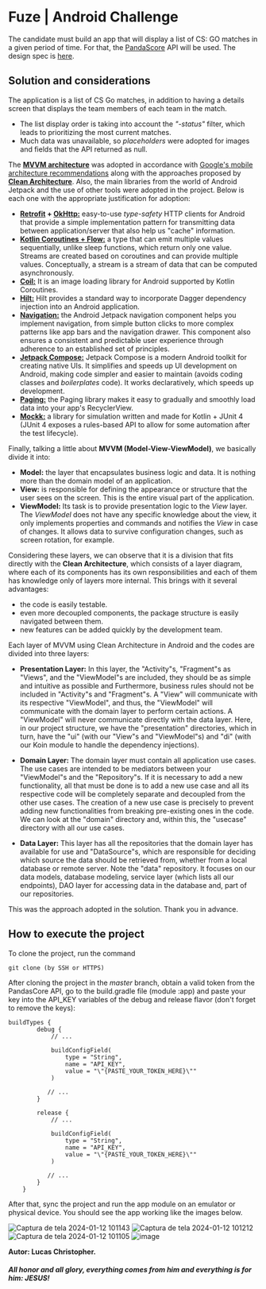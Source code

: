 # Fuze | Android Challenge 

The candidate must build an app that will display a list of CS: GO matches in a given period of time. For that, the [PandaScore](https://pandascore.co/) API will be used. The design spec is [here](https://www.figma.com/file/OeNVxV2YkHXMgzky8YNQQO/Desafio-CSTV?node-id=0%3A1).

## Solution and considerations 

The application is a list of CS Go matches, in addition to having a details screen that displays the team members of each team in the match.
- The list display order is taking into account the *"-status"* filter, which leads to prioritizing the most current matches.
- Much data was unavailable, so *placeholders* were adopted for images and fields that the API returned as null.

The **[MVVM architecture](https://en.wikipedia.org/wiki/Model%E2%80%93view%E2%80%93viewmodel)** was adopted in accordance with [Google's mobile architecture recommendations](https://developer.android.com/jetpack/guide) along with the approaches proposed by **[Clean Architecture](https://blog.cleancoder.com/uncle-bob/2012/08/13/the-clean-architecture.html)**. Also, the main libraries from the world of Android Jetpack and the use of other tools were adopted in the project. Below is each one with the appropriate justification for adoption:

- **[Retrofit](https://square.github.io/retrofit/) + [OkHttp:](https://square.github.io/okhttp/)** easy-to-use *type-safety* HTTP clients for Android that provide a simple implementation pattern for transmitting data between application/server that also help us "cache" information.
- **[Kotlin Coroutines + Flow:](https://developer.android.com/kotlin/flow)** a type that can emit multiple values sequentially, unlike sleep functions, which return only one value. Streams are created based on coroutines and can provide multiple values. Conceptually, a stream is a stream of data that can be computed asynchronously.
- **[Coil:](https://coil-kt.github.io/coil/)** It is an image loading library for Android supported by Kotlin Coroutines.
- **[Hilt:](https://dagger.dev/hilt/)** Hilt provides a standard way to incorporate Dagger dependency injection into an Android application.
- **[Navigation:](https://developer.android.com/guide/navigation)** the Android Jetpack navigation component helps you implement navigation, from simple button clicks to more complex patterns like app bars and the navigation drawer. This component also ensures a consistent and predictable user experience through adherence to an established set of principles.
- **[Jetpack Compose:](https://developer.android.com/jetpack/compose)** Jetpack Compose is a modern Android toolkit for creating native UIs. It simplifies and speeds up UI development on Android, making code simpler and easier to maintain (avoids coding classes and *boilerplates* code). It works declaratively, which speeds up development.
- **[Paging:](https://developer.android.com/jetpack/compose)** the Paging library makes it easy to gradually and smoothly load data into your app's RecyclerView.
- **[Mockk:](https://mockk.io/)** a library for simulation written and made for Kotlin + JUnit 4 (JUnit 4 exposes a rules-based API to allow for some automation after the test lifecycle).

Finally, talking a little about **MVVM (Model-View-ViewModel)**, we basically divide it into:

- **Model:** the layer that encapsulates business logic and data. It is nothing more than the domain model of an application.
- **View:** is responsible for defining the appearance or structure that the user sees on the screen. This is the entire visual part of the application.
- **ViewModel:** Its task is to provide presentation logic to the *View* layer. The *ViewModel* does not have any specific knowledge about the view, it only implements properties and commands and notifies the *View* in case of changes. It allows data to survive configuration changes, such as screen rotation, for example.

Considering these layers, we can observe that it is a division that fits directly with the **Clean Architecture**, which consists of a layer diagram, where each of its components has its own responsibilities and each of them has knowledge only of layers more internal. This brings with it several advantages:

- the code is easily testable.
- even more decoupled components, the package structure is easily navigated between them.
- new features can be added quickly by the development team.

Each layer of MVVM using Clean Architecture in Android and the codes are divided into three layers:

- **Presentation Layer:** In this layer, the "Activity"s, "Fragment"s as "Views", and the "ViewModel"s are included, they should be as simple and intuitive as possible and Furthermore, business rules should not be included in "Activity"s and "Fragment"s. A "View" will communicate with its respective "ViewModel", and thus, the "ViewModel" will communicate with the domain layer to perform certain actions. A "ViewModel" will never communicate directly with the data layer. Here, in our project structure, we have the "presentation" directories, which in turn, have the "ui" (with our "View"s and "ViewModel"s) and "di" (with our Koin module to handle the dependency injections).

- **Domain Layer:** The domain layer must contain all application use cases. The use cases are intended to be mediators between your "ViewModel"s and the "Repository"s. If it is necessary to add a new functionality, all that must be done is to add a new use case and all its respective code will be completely separate and decoupled from the other use cases. The creation of a new use case is precisely to prevent adding new functionalities from breaking pre-existing ones in the code. We can look at the "domain" directory and, within this, the "usecase" directory with all our use cases.

- **Data Layer:** This layer has all the repositories that the domain layer has available for use and "DataSource"s, which are responsible for deciding which source the data should be retrieved from, whether from a local database or remote server. Note the "data" repository. It focuses on our data models, database modeling, service layer (which lists all our endpoints), DAO layer for accessing data in the database and, part of our repositories.

This was the approach adopted in the solution. Thank you in advance.

## How to execute the project 

To clone the project, run the command

```
git clone (by SSH or HTTPS)
```
After cloning the project in the *master* branch, obtain a valid token from the PandasCore API, go to the build.gradle file (module :app) and paste your key into the API_KEY variables of the debug and release flavor (don't forget to remove the keys):
```
buildTypes {
        debug {
            // ...

            buildConfigField(
                type = "String",
                name = "API_KEY",
                value = "\"{PASTE_YOUR_TOKEN_HERE}\""
            )

           // ...
        }

        release {
            // ...

            buildConfigField(
                type = "String",
                name = "API_KEY",
                value = "\"{PASTE_YOUR_TOKEN_HERE}\""
            )

           // ...
        }
    }
```

After that, sync the project and run the app module on an emulator or physical device. You should see the app working like the images below.

![Captura de tela 2024-01-12 101143](https://github.com/lucaschristopher/fuze-challenge/assets/20783887/e3670c66-666f-4b80-b4fd-0d93928e626d)
![Captura de tela 2024-01-12 101212](https://github.com/lucaschristopher/fuze-challenge/assets/20783887/d2322a86-428c-4a64-8f74-293b406ed368)
![Captura de tela 2024-01-12 101105](https://github.com/lucaschristopher/fuze-challenge/assets/20783887/ea6e27f5-44ba-433c-9aaa-e165542f4128)
![image](https://github.com/lucaschristopher/fuze-challenge/assets/20783887/07e7b142-d754-4f69-895f-da152c6d4242)





**Autor: Lucas Christopher.**

##### _All honor and all glory, everything comes from him and everything is for him: JESUS!_

